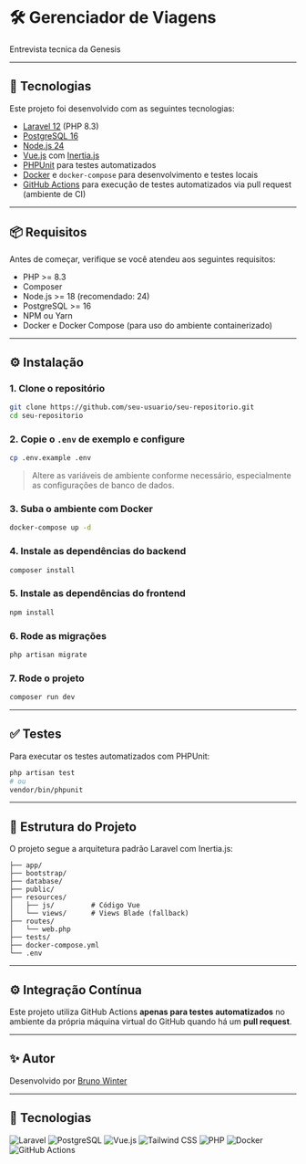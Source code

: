 # 🛠️ Gerenciador de Viagens

Entrevista tecnica da Genesis

---

## 🚀 Tecnologias

Este projeto foi desenvolvido com as seguintes tecnologias:

- [Laravel 12](https://laravel.com/) (PHP 8.3)
- [PostgreSQL 16](https://www.postgresql.org/)
- [Node.js 24](https://nodejs.org/)
- [Vue.js](https://vuejs.org/) com [Inertia.js](https://inertiajs.com/)
- [PHPUnit](https://phpunit.de/) para testes automatizados
- [Docker](https://www.docker.com/) e `docker-compose` para desenvolvimento e testes locais
- [GitHub Actions](https://github.com/features/actions) para execução de testes automatizados via pull request (ambiente de CI)

---

## 📦 Requisitos

Antes de começar, verifique se você atendeu aos seguintes requisitos:

- PHP >= 8.3
- Composer
- Node.js >= 18 (recomendado: 24)
- PostgreSQL >= 16
- NPM ou Yarn
- Docker e Docker Compose (para uso do ambiente containerizado)

---

## ⚙️ Instalação

### 1. Clone o repositório
```bash
git clone https://github.com/seu-usuario/seu-repositorio.git
cd seu-repositorio
```

### 2. Copie o `.env` de exemplo e configure
```bash
cp .env.example .env
```
> Altere as variáveis de ambiente conforme necessário, especialmente as configurações de banco de dados.

### 3. Suba o ambiente com Docker
```bash
docker-compose up -d
```

### 4. Instale as dependências do backend
```bash
composer install
```

### 5. Instale as dependências do frontend
```bash
npm install
```

### 6. Rode as migrações
```bash
php artisan migrate
```

### 7. Rode o projeto
```bash
composer run dev
```

---

## ✅ Testes

Para executar os testes automatizados com PHPUnit:

```bash
php artisan test
# ou
vendor/bin/phpunit
```

---

## 🧠 Estrutura do Projeto

O projeto segue a arquitetura padrão Laravel com Inertia.js:

```
├── app/
├── bootstrap/
├── database/
├── public/
├── resources/
│   ├── js/         # Código Vue
│   └── views/      # Views Blade (fallback)
├── routes/
│   └── web.php
├── tests/
├── docker-compose.yml
└── .env
```

---

## ⚙️ Integração Contínua

Este projeto utiliza GitHub Actions **apenas para testes automatizados** no ambiente da própria máquina virtual do GitHub quando há um **pull request**.

---

## ✨ Autor

Desenvolvido por [Bruno Winter](https://github.com/DilkerWinter)

---

## 🤖 Tecnologias

![Laravel](https://img.shields.io/badge/laravel-%23FF2D20.svg?style=for-the-badge&logo=laravel&logoColor=white)
![PostgreSQL](https://img.shields.io/badge/PostgreSQL-000?style=for-the-badge&logo=postgresql)
![Vue.js](https://img.shields.io/badge/Vue.js-35495E?style=for-the-badge&logo=vue.js&logoColor=4FC08D)
![Tailwind CSS](https://img.shields.io/badge/Tailwind_CSS-38B2AC?style=for-the-badge&logo=tailwind-css&logoColor=white)
![PHP](https://img.shields.io/badge/PHP-777BB4?style=for-the-badge&logo=php&logoColor=white)
![Docker](https://img.shields.io/badge/Docker-2496ED?style=for-the-badge&logo=docker&logoColor=white)
![GitHub Actions](https://img.shields.io/badge/GitHub%20Actions-2088FF?style=for-the-badge&logo=github-actions&logoColor=white)